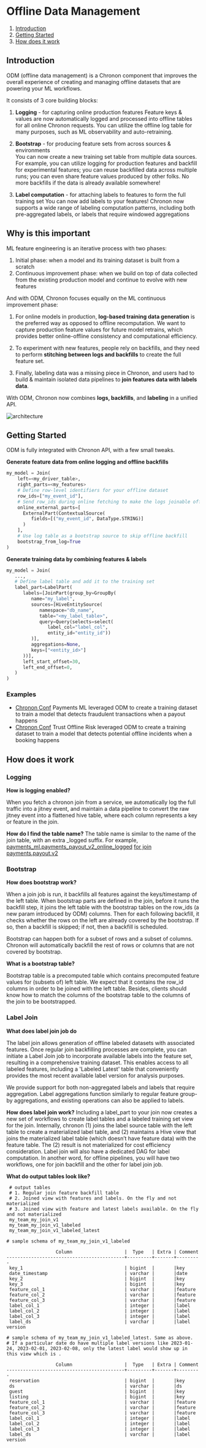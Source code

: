 # Offline Data Management

1. [Introduction](#Introduction)
2. [Getting Started](#Getting-Started)
4. [How does it work](#How-does-it-work)

## Introduction

ODM (offline data management) is a Chronon component that improves the overall experience of creating and managing offline datasets that are powering your ML workflows.

It consists of 3 core building blocks:

1. **Logging** - for capturing online production features
   Feature keys & values are now automatically logged and processed into offline tables for all online Chronon requests. You can utilize the offline log table for many purposes, such as ML observability and auto-retraining.

2. **Bootstrap** - for producing feature sets from across sources & environments  
   You can now create a new training set table from multiple data sources. For example, you can utilize logging for production features and backfill for experimental features; you can reuse backfilled data across multiple runs; you can even share feature values produced by other folks. No more backfills if the data is already available somewhere!

3. **Label computation** - for attaching labels to features to form the full training set
   You can now add labels to your features! Chronon now supports a wide range of labeling computation patterns, including both pre-aggregated labels, or labels that require windowed aggregations

## Why is this important 
ML feature engineering is an iterative process with two phases:

1. Initial phase: when a model and its training dataset is built from a scratch
2. Continuous improvement phase: when we build on top of data collected from the existing production model and continue to evolve with new features

And with ODM, Chronon focuses equally on the ML continuous improvement phase:

1. For online models in production,  **log-based training data generation** is the preferred way as opposed to offline recomputation.
   We want to capture production feature values for future model retrains, which provides better online-offline consistency and computational efficiency.

2. To experiment with new features, people rely on backfills, and they need to perform **stitching between logs and backfills**
   to create the full feature set.

3. Finally, labeling data was a missing piece in Chronon, and users had to build & maintain isolated data pipelines to
   **join features data with labels data**.

With ODM, Chronon now combines **logs, backfills**, and **labeling** in a unified API.

![architecture](./images/odm_arch.png)

## Getting Started
ODM is fully integrated with Chronon API, with a few small tweaks.

**Generate feature data from online logging and offline backfills**

```python
my_model = Join(
    left=<my_driver_table>,
    right_parts=<my_features>
    # Define row-level identifiers for your offline dataset
    row_ids=["my_event_id"],
    # Send row_ids during online fetching to make the logs joinable offline
    online_external_parts=[
      ExternalPart(ContextualSource(
         fields=[("my_event_id", DataType.STRING)]
      )
    ],
    # Use log table as a bootstrap source to skip offline backfill
    bootstrap_from_log=True
)

```

**Generate training data by combining features & labels**

```python
my_model = Join(
   ...,
   # Define label table and add it to the training set 
   label_part=LabelPart(
      labels=[JoinPart(group_by=GroupBy(
         name="my_label",
         sources=[HiveEntitySource(
            namespace="db_name",
            table="<my_label_table>",
            query=Query(selects=select(
               label_col="label_col",
               entity_id="entity_id"))
         )],
         aggregations=None,
         keys=["<entity_id>"]
      ))],
      left_start_offset=30,
      left_end_offset=0,
   )
)

```

### Examples
- [Chronon Conf](https://git.musta.ch/airbnb/ml_models/blob/master/zipline/joins/payments/payout/v2.py) Payments ML leveraged ODM to create a training dataset to train a model that detects fraudulent transactions when a payout happens
- [Chronon Conf](https://git.musta.ch/airbnb/ml_models/blob/master/zipline/joins/trust_v21/reservation_event.py) Trust Offline Risk leveraged ODM to create a training dataset to train a model that detects potential offline incidents when a booking happens

## How does it work

### Logging

**How is logging enabled?**

When you fetch a chronon join from a service, we automatically log the full traffic into a jitney event, and maintain a
data pipeline to convert the raw jitney event into a flattened hive table, where each column represents a key or feature in the join.

**How do I find the table name?**
The table name is similar to the name of the join table, with an extra _logged suffix. For example,
[payments_ml.payments_payout_v2_online_logged](https://dataportal.airbnb.tools/graph/nodes/hive/table/payments_ml.payments_payout_v2_online_logged)
[for join payments.payout.v2](https://git.musta.ch/airbnb/ml_models/blob/master/zipline/joins/payments/payout/v2.py)

### Bootstrap
**How does bootstrap work?**

When a join job is run, it backfills all features against the keys/timestamp of the left table. When bootstrap parts
are defined in the join, before it runs the backfill step, it joins the left table with the bootstrap tables on the
row_ids (a new param introduced by ODM) columns. Then for each following backfill, it checks whether the rows on the
left are already covered by the bootstrap. If so, then a backfill is skipped; if not, then a backfill is scheduled.

Bootstrap can happen both for a subset of rows and a subset of columns. Chronon will automatically backfill the rest
of rows or columns that are not covered by bootstrap.

**What is a bootstrap table?**

Bootstrap table is a precomputed table which contains precomputed feature values for (subsets of) left table. We expect
that it contains the row_id columns in order to be joined with the left table. Besides, clients should know how to match
the columns of the bootstrap table to the columns of the join to be bootstrapped.

### Label Join
**What does label join job do**

The label join allows generation of offline labeled datasets with associated features. Once regular join backfilling
processes are complete, you can initiate a Label Join job to incorporate available labels into the feature set,
resulting in a comprehensive training dataset. This enables access to all labeled features, including a 'Labeled Latest'
table that conveniently provides the most recent available label version for analysis purposes.

We provide support for both non-aggregated labels and labels that require aggregation. Label aggregations function
similarly to regular feature group-by aggregations, and existing operations can also be applied to labels.

**How does label join work?**
Including a label_part to your join now creates a new set of workflows to create label tables and a labeled training
set view for the join. Internally, chronon (1) joins the label source table with the left table to create a materialized
label table, and (2) maintains a Hive view that joins the materialized label table (which doesn’t have feature data)
with the feature table. The (2) result is not materialized for cost efficiency consideration. Label join will also have
a dedicated DAG for label computation. In another word, for offline pipelines, you will have two workflows, one for join
backfill and the other for label join job.

**What do output tables look like?**
```
 # output tables
 # 1. Regular join feature backfill table
 # 2. Joined view with features and labels. On the fly and not materialized
 # 3. Joined view with feature and latest labels available. On the fly and not materialized
 my_team_my_join_v1 
 my_team_my_join_v1_labeled
 my_team_my_join_v1_labeled_latest

# sample schema of my_team_my_join_v1_labeled

                  Column                   |  Type   | Extra | Comment
-------------------------------------------+---------+-------+---------
 key_1                                     | bigint  |       |key
 date_timestamp                            | varchar |       |date
 key_2                                     | bigint  |       |key
 key_3                                     | bigint  |       |key
 feature_col_1                             | varchar |       |feature
 feature_col_2                             | varchar |       |feature
 feature_col_3                             | varchar |       |feature
 label_col_1                               | integer |       |label
 label_col_2                               | integer |       |label
 label_col_3                               | integer |       |label
 label_ds                                  | varchar |       |label version

# sample schema of my_team_my_join_v1_labeled_latest. Same as above. 
# If a particular date do have multiple label versions like 2023-01-24, 2023-02-01, 2023-02-08, only the latest label would show up in this view which is .

                  Column                   |  Type   | Extra | Comment
-------------------------------------------+---------+-------+---------
 reservation                               | bigint  |       |key
 ds                                        | varchar |       |ds
 guest                                     | bigint  |       |key
 listing                                   | bigint  |       |key
 feature_col_1                             | varchar |       |feature
 feature_col_2                             | varchar |       |feature
 feature_col_3                             | varchar |       |feature
 label_col_1                               | integer |       |label
 label_col_2                               | integer |       |label
 label_col_3                               | integer |       |label
 label_ds                                  | varchar |       |label version
```